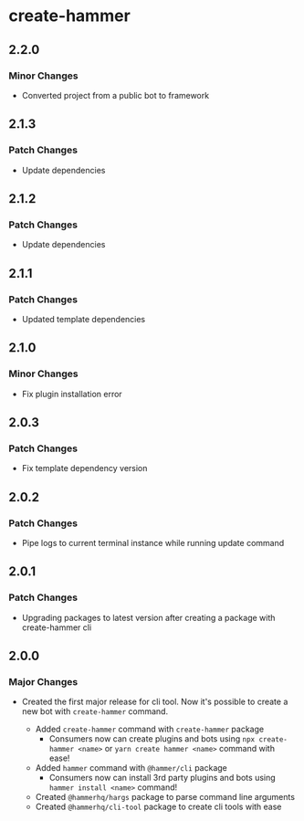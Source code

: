 # create-hammer

## 2.2.0

### Minor Changes

-   Converted project from a public bot to framework

## 2.1.3

### Patch Changes

-   Update dependencies

## 2.1.2

### Patch Changes

-   Update dependencies

## 2.1.1

### Patch Changes

-   Updated template dependencies

## 2.1.0

### Minor Changes

-   Fix plugin installation error

## 2.0.3

### Patch Changes

-   Fix template dependency version

## 2.0.2

### Patch Changes

-   Pipe logs to current terminal instance while running update command

## 2.0.1

### Patch Changes

-   Upgrading packages to latest version after creating a package with create-hammer cli

## 2.0.0

### Major Changes

-   Created the first major release for cli tool. Now it's possible to create a new bot with `create-hammer` command.

    -   Added `create-hammer` command with `create-hammer` package
        -   Consumers now can create plugins and bots using `npx create-hammer <name>` or `yarn create hammer <name>` command with ease!
    -   Added `hammer` command with `@hammer/cli` package
        -   Consumers now can install 3rd party plugins and bots using `hammer install <name>` command!
    -   Created `@hammerhq/hargs` package to parse command line arguments
    -   Created `@hammerhq/cli-tool` package to create cli tools with ease
